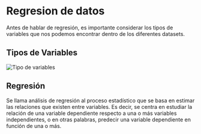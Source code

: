 # Regresion de datos
Antes de hablar de regresión, es importante considerar los tipos de variables que nos podemos encontrar dentro de los diferentes datasets.

## Tipos de Variables
![Tipo de variables](https://user-images.githubusercontent.com/57780789/125316421-0498f300-e330-11eb-90fe-387ae4060c17.png)

## Regresión
Se llama análisis de regresión al proceso estadístico que se basa en estimar las relaciones que existen entre variables. Es decir, se centra en estudiar la relación de una variable dependiente respecto a una o más variables independientes, o en otras palabras, predecir una variable dependiente en función de una o más. 

